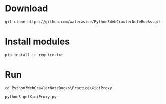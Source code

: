 # Download

```
git clone https://github.com/waterasice/Python3WebCrawlerNoteBooks.git
```

# Install modules

```
pip install -r require.txt
```

# Run

```
cd Python3WebCrawlerNoteBooks\Practice\XiciProxy
```

```
python3 getXiciProxy.py
```